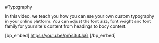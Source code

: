 #Typography

In this video, we teach you how you can use your own custom typography in your online platform. You can adjust the font size, font weight and font family for your site's content from headings to body content. 

[bp_embed] https://youtu.be/pnYs3utJx6I [/bp_embed]
